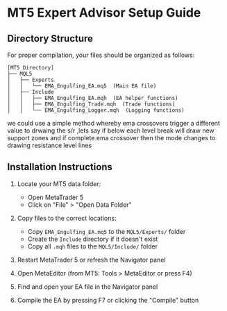 # MT5 Expert Advisor Setup Guide

## Directory Structure

For proper compilation, your files should be organized as follows:

```
[MT5 Directory]
├── MQL5
│   ├── Experts
│   │   └── EMA_Engulfing_EA.mq5  (Main EA file)
│   ├── Include
│   │   ├── EMA_Engulfing_EA.mqh  (EA helper functions)
│   │   ├── EMA_Engulfing_Trade.mqh  (Trade functions)
│   │   └── EMA_Engulfing_Logger.mqh  (Logging functions)
```
we could use a simple method whereby ema crossovers trigger a different value to drwaing the s/r ,lets say if below each level break will draw new support zones and if complete ema crossover then the mode changes to drawing resistance level lines
## Installation Instructions

1. Locate your MT5 data folder:
   - Open MetaTrader 5
   - Click on "File" > "Open Data Folder"

2. Copy files to the correct locations:
   - Copy `EMA_Engulfing_EA.mq5` to the `MQL5/Experts/` folder
   - Create the `Include` directory if it doesn't exist
   - Copy all `.mqh` files to the `MQL5/Include/` folder

3. Restart MetaTrader 5 or refresh the Navigator panel

4. Open MetaEditor (from MT5: Tools > MetaEditor or press F4)

5. Find and open your EA file in the Navigator panel

6. Compile the EA by pressing F7 or clicking the "Compile" button